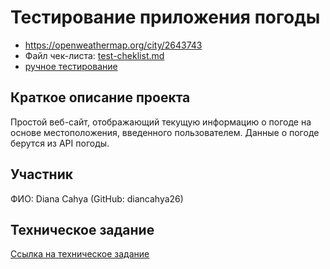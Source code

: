 # Тестирование приложения погоды

- https://openweathermap.org/city/2643743
- Файл чек-листа: [test-cheklist.md](test-cheklist.md)
- [ручное тестирование](ручное%20тестирование.xlsx)
  
## Краткое описание проекта
Простой веб-сайт, отображающий текущую информацию о погоде на основе местоположения, введенного пользователем. Данные о погоде берутся из API погоды.

## Участник
ФИО: Diana Cahya (GitHub: diancahya26)


## Техническое задание
[Ссылка на техническое задание](teknikinfo.md)

